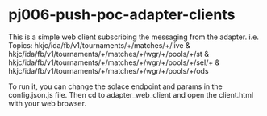# pj006-push-poc-adapter-clients

This is a simple web client subscribing the messaging from the adapter. 
i.e. Topics: hkjc/ida/fb/v1/tournaments/+/matches/+/live & 
hkjc/ida/fb/v1/tournaments/+/matches/+/wgr/+/pools/+/st & 
hkjc/ida/fb/v1/tournaments/+/matches/+/wgr/+/pools/+/sel/+ & 
hkjc/ida/fb/v1/tournaments/+/matches/+/wgr/+/pools/+/ods

To run it, you can change the solace endpoint and params in the config.json.js file.
Then cd to adapter_web_client and open the client.html with your web browser.

